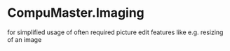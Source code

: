 # CompuMaster.Imaging

for simplified usage of often required picture edit features like e.g. resizing of an image
